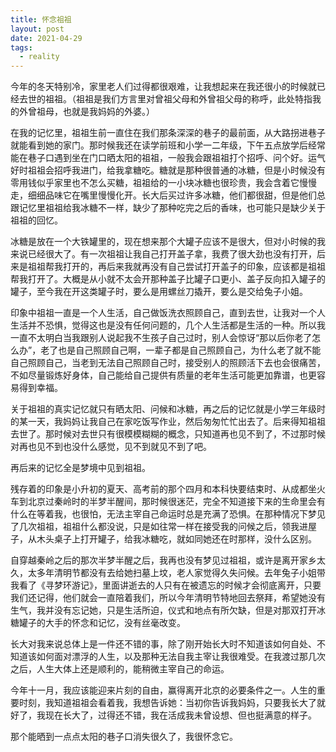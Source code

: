 ```yaml
---
title: 怀念祖祖
layout: post
date: 2021-04-29
tags:
  - reality
---
```


今年的冬天特别冷，家里老人们过得都很艰难，让我想起来在我还很小的时候就已经去世的祖祖。（祖祖是我们方言里对曾祖父母和外曾祖父母的称呼，此处特指我的外曾祖母，也就是我妈妈的外婆。）

在我的记忆里，祖祖生前一直住在我们那条深深的巷子的最前面，从大路拐进巷子就能看到她的家门。那时候我还在读学前班和小学一二年级，下午五点放学后经常能在巷子口遇到坐在门口晒太阳的祖祖，一般我会跟祖祖打个招呼、问个好。运气好时祖祖会招呼我进门，给我拿糖吃。糖就是那种很普通的冰糖，但是小时候没有零用钱似乎家里也不怎么买糖，祖祖给的一小块冰糖也很珍贵，我会含着它慢慢走，细细品味它在嘴里慢慢化开。长大后买过许多冰糖，他们都很甜，但是他们总跟记忆里祖祖给我冰糖不一样，缺少了那种吃完之后的香味，也可能只是缺少关于祖祖的回忆。

冰糖是放在一个大铁罐里的，现在想来那个大罐子应该不是很大，但对小时候的我来说已经很大了。有一次祖祖让我自己打开盖子拿，我费了很大劲也没有打开，后来是祖祖帮我打开的，再后来我就再没有自己尝试打开盖子的印象，应该都是祖祖帮我打开了。大概是从小就不太会开那种盖子比罐子口更小、盖子反向扣入罐子的罐子，至今我在开这类罐子时，要么是用螺丝刀撬开，要么是交给兔子小姐。

印象中祖祖一直是一个人生活，自己做饭洗衣照顾自己，直到去世，让我对一个人生活并不恐惧，觉得这也是没有任何问题的，几个人生活都是生活的一种。所以我一直不太明白当我跟别人说起我不生孩子自己过时，别人会惊讶“那以后你老了怎么办”，老了也是自己照顾自己啊，一辈子都是自己照顾自己，为什么老了就不能自己照顾自己，当老到无法自己照顾自己时，接受别人的照顾活下去也会很痛苦，不如尽量锻炼好身体，自己能给自己提供有质量的老年生活可能更加靠谱，也更容易得到幸福。

关于祖祖的真实记忆就只有晒太阳、问候和冰糖，再之后的记忆就是小学三年级时的某一天，我妈妈让我自己在家吃饭写作业，然后匆匆忙忙出去了。后来得知祖祖去世了。那时候对去世只有很模模糊糊的概念，只知道再也见不到了，不过那时候对再也见不到也没什么感觉，见不到就见不到了吧。

再后来的记忆全是梦境中见到祖祖。

残存着的印象是小升初的夏天、高考前的那个四月和本科快要结束时、从成都坐火车到北京过秦岭时的半梦半醒间，那时候很迷茫，完全不知道接下来的生命里会有什么在等着我，也很怕，无法主宰自己命运时总是充满了恐惧。在那种情况下梦见了几次祖祖，祖祖什么都没说，只是如往常一样在接受我的问候之后，领我进屋子，从木头桌子上打开罐子，给我冰糖吃，就如同她还在时那样，没什么区别。

自穿越秦岭之后的那次半梦半醒之后，我再也没有梦见过祖祖，或许是离开家乡太久，太多年清明节都没有去给她扫墓上坟，老人家觉得久失问候。去年兔子小姐带我看了《寻梦环游记》，里面讲逝去的人只有在被遗忘的时候才会彻底离开，只要我们还记得，他们就会一直陪着我们，所以今年清明节特地回去祭拜，希望她没有生气，我并没有忘记她，只是生活所迫，仪式和地点有所欠缺，但是对那双打开冰糖罐子的大手的怀念和记忆，没有丝毫改变。

长大对我来说总体上是一件还不错的事，除了刚开始长大时不知道该如何自处、不知道该如何面对漂浮的人生，以及那种无法自我主宰让我很难受。在我渡过那几次之后，人生大体上还是顺利的，能稍微主宰自己的命运。

今年十一月，我应该能迎来片刻的自由，赢得离开北京的必要条件之一。人生的重要时刻，我知道祖祖会看着我，我想告诉她：当初你告诉我妈妈，只要我长大了就好了，我现在长大了，过得还不错，我在活成我未曾设想、但也挺满意的样子。

那个能晒到一点点太阳的巷子口消失很久了，我很怀念它。
